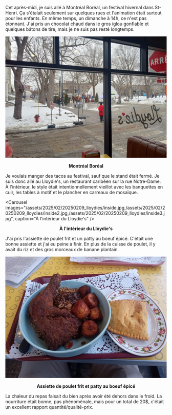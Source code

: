 Cet après-midi, je suis allé à Montréal Boréal, un festival hivernal dans St-Henri. Ça s'étalait seulement sur quelques rues et l'animation était surtout pour les enfants. En même temps, un dimanche à 14h, ce n'est pas étonnant. J'ai pris un chocolat chaud dans le gros iglou gonflable et quelques bâtons de tire, mais je ne suis pas resté longtemps.

![Montréal Boréal](/assets/2025/02/20250209_lloydies/outside.jpg)
<p align="center"><b>Montréal Boréal</b></p>

Je voulais manger des tacos au festival, sauf que le stand était fermé. Je suis donc allé au Lloydie's, un restaurant caribéen sur la rue Notre-Dame.  
À l'intérieur, le style était intentionnellement vieillot avec les banquettes en cuir, les tables à motif et le plancher en carreaux de mosaïque.

<Carousel
    images="/assets/2025/02/20250209_lloydies/inside.jpg,/assets/2025/02/20250209_lloydies/inside2.jpg,/assets/2025/02/20250209_lloydies/inside3.jpg",
    caption="À l'intérieur du Lloydie's"
/>
<p align="center"><b>À l'intérieur du Lloydie's</b></p>

J'ai pris l'assiette de poulet frit et un patty au boeuf épicé. C'était une bonne assiette et j'ai eu peine à finir. En plus de la cuisse de poulet, il y avait du riz et des gros morceaux de banane plantain.

![Assiette de poulet frit et patty au boeuf épicé](/assets/2025/02/20250209_lloydies/chicken.jpg)
<p align="center"><b>Assiette de poulet frit et patty au boeuf épicé</b></p>

La chaleur du repas faisait du bien après avoir été dehors dans le froid. La nourriture était bonne, pas phénoménale, mais pour un total de 20$, c'était un excellent rapport quantité/qualité-prix.
